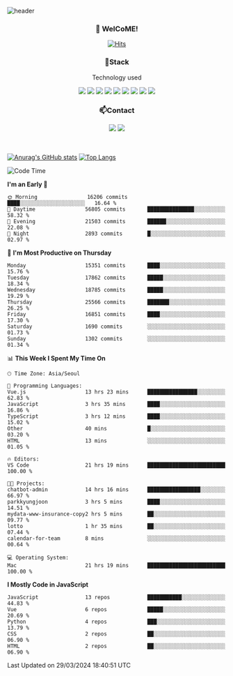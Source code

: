 ![header](https://capsule-render.vercel.app/api?type=waving&color=gradient&height=200&text=Kyungjoon&fontAlign=70&fontAlignY=40&animation=twinkling)

<h3 align="center">👋 WelCoME!</h3>

<div align=center>
  
[![Hits](https://hits.seeyoufarm.com/api/count/incr/badge.svg?url=https%3A%2F%2Fgithub.com%2Fuvula6921&count_bg=%2322BAC9&title_bg=%23827F7F&icon=iconify.svg&icon_color=%2325A27F&title=visits&edge_flat=false)](https://hits.seeyoufarm.com)
  
</div>
<h3 align="center">📌Stack</h3>
<p align="center">Technology used</p>
<div align="center"><img src="https://img.shields.io/badge/HTML5-E34F26?style=flat-square&logo=HTML5&logoColor=white"></img> <img src="https://img.shields.io/badge/CSS3-0A84FF?style=flat-square&logo=CSS3&logoColor=white"></img> <img src="https://img.shields.io/badge/JavaScript-FFCD11?style=flat-square&logo=JavaScript&logoColor=white"></img> <img src="https://img.shields.io/badge/React-00BCF6?style=flat-square&logo=React&logoColor=white"></img> <img src="https://img.shields.io/badge/jQuery-3655FF?style=flat-square&logo=jQuery&logoColor=white"></img> <img src="https://img.shields.io/badge/Ruby-E0115F?style=flat-square&logo=Ruby&logoColor=white"></img> <img src="https://img.shields.io/badge/Python-4B8BBE?style=flat-square&logo=Python&logoColor=white"></img> <img src="https://img.shields.io/badge/Vue-4FC08D?style=flat-square&logo=Vue.js&logoColor=white"></img> <img src="https://img.shields.io/badge/Nuxt-00DC82?style=flat-square&logo=Nuxt.js&logoColor=white"></img></div>

<h3 align="center">📫Contact</h3>
<div align="center"><a href="https://velog.io/@uvula6921/"><img src="https://img.shields.io/badge/Blog-20c997?style=flat-square&logo=V&logoColor=white"/></a> <a href="pkj6921@gmail.com"><img src="https://img.shields.io/badge/Gmail-EA4335?style=flat-square&logo=Gmail&logoColor=white"/></a></div>
<br>
<br>

[![Anurag's GitHub stats](https://github-readme-stats.vercel.app/api?username=uvula6921&hide=stars,issues&show_icons=true&count_private=true&theme=tokyonight)](https://github.com/anuraghazra/github-readme-stats)
[![Top Langs](https://github-readme-stats.vercel.app/api/top-langs/?username=uvula6921&hide=css,jupyter%20notebook,html&exclude_repo=uvula6921,uvula6921.github.io&layout=compact&langs_count=8)](https://github.com/anuraghazra/github-readme-stats)

<!--START_SECTION:waka-->
![Code Time](http://img.shields.io/badge/Code%20Time-2%2C181%20hrs%2051%20mins-blue)

**I'm an Early 🐤** 

```text
🌞 Morning                16206 commits       ████░░░░░░░░░░░░░░░░░░░░░   16.64 % 
🌆 Daytime                56805 commits       ███████████████░░░░░░░░░░   58.32 % 
🌃 Evening                21503 commits       ██████░░░░░░░░░░░░░░░░░░░   22.08 % 
🌙 Night                  2893 commits        █░░░░░░░░░░░░░░░░░░░░░░░░   02.97 % 
```
📅 **I'm Most Productive on Thursday** 

```text
Monday                   15351 commits       ████░░░░░░░░░░░░░░░░░░░░░   15.76 % 
Tuesday                  17862 commits       █████░░░░░░░░░░░░░░░░░░░░   18.34 % 
Wednesday                18785 commits       █████░░░░░░░░░░░░░░░░░░░░   19.29 % 
Thursday                 25566 commits       ███████░░░░░░░░░░░░░░░░░░   26.25 % 
Friday                   16851 commits       ████░░░░░░░░░░░░░░░░░░░░░   17.30 % 
Saturday                 1690 commits        ░░░░░░░░░░░░░░░░░░░░░░░░░   01.73 % 
Sunday                   1302 commits        ░░░░░░░░░░░░░░░░░░░░░░░░░   01.34 % 
```


📊 **This Week I Spent My Time On** 

```text
🕑︎ Time Zone: Asia/Seoul

💬 Programming Languages: 
Vue.js                   13 hrs 23 mins      ████████████████░░░░░░░░░   62.83 % 
JavaScript               3 hrs 35 mins       ████░░░░░░░░░░░░░░░░░░░░░   16.86 % 
TypeScript               3 hrs 12 mins       ████░░░░░░░░░░░░░░░░░░░░░   15.02 % 
Other                    40 mins             █░░░░░░░░░░░░░░░░░░░░░░░░   03.20 % 
HTML                     13 mins             ░░░░░░░░░░░░░░░░░░░░░░░░░   01.05 % 

🔥 Editors: 
VS Code                  21 hrs 19 mins      █████████████████████████   100.00 % 

🐱‍💻 Projects: 
chatbot-admin            14 hrs 16 mins      █████████████████░░░░░░░░   66.97 % 
parkkyungjoon            3 hrs 5 mins        ████░░░░░░░░░░░░░░░░░░░░░   14.51 % 
mydata-www-insurance-copy2 hrs 5 mins        ██░░░░░░░░░░░░░░░░░░░░░░░   09.77 % 
lotto                    1 hr 35 mins        ██░░░░░░░░░░░░░░░░░░░░░░░   07.44 % 
calendar-for-team        8 mins              ░░░░░░░░░░░░░░░░░░░░░░░░░   00.64 % 

💻 Operating System: 
Mac                      21 hrs 19 mins      █████████████████████████   100.00 % 
```

**I Mostly Code in JavaScript** 

```text
JavaScript               13 repos            ███████████░░░░░░░░░░░░░░   44.83 % 
Vue                      6 repos             █████░░░░░░░░░░░░░░░░░░░░   20.69 % 
Python                   4 repos             ███░░░░░░░░░░░░░░░░░░░░░░   13.79 % 
CSS                      2 repos             ██░░░░░░░░░░░░░░░░░░░░░░░   06.90 % 
HTML                     2 repos             ██░░░░░░░░░░░░░░░░░░░░░░░   06.90 % 
```




 Last Updated on 29/03/2024 18:40:51 UTC
<!--END_SECTION:waka-->
